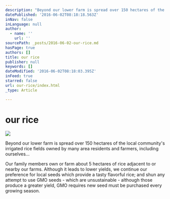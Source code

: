 ```yaml
---
description: "Beyond our lower farm is spread over 150 hectares of the local community's irrigated rice fields owned by many area residents and farmers, including ourselves..."
datePublished: '2016-06-02T08:18:18.563Z'
inNav: false
inLanguage: null
author:
  - name: ''
    url: ''
sourcePath: _posts/2016-06-02-our-rice.md
hasPage: true
authors: []
title: our rice
publisher: null
keywords: []
dateModified: '2016-06-02T08:18:03.395Z'
inFeed: true
starred: false
url: our-rice/index.html
_type: Article

---
```

# our rice
![](https://the-grid-user-content.s3-us-west-2.amazonaws.com/330f3922-b303-4574-8e3f-b36877e76e90.jpg)

Beyond our lower farm is spread over 150 hectares of the local community's irrigated rice fields owned by many area residents and farmers, including ourselves...

Our family members own or farm about 5 hectares of rice adjacent to or nearby our farms. Although it leads to lower yields, we continue our preference for local seeds which provide a tasty flavorful rice; and shun any attempt to use GMO seeds - which are unsustainable - although those produce a greater yield, GMO requires new seed must be purchased every growing season.